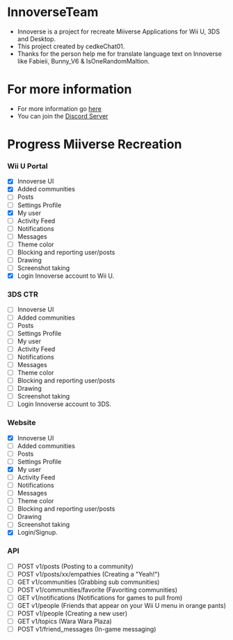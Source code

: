 # InnoverseTeam
- Innoverse is a project for recreate Miiverse Applications for Wii U, 3DS and Desktop.
- This project created by cedkeChat01.
- Thanks for the person help me for translate language text on Innoverse like Fabieii, Bunny_V6 & IsOneRandomMaltion.
  
# For more information
- For more information go [here](https://github.com/InnoverseTeam/Innoverse/blob/main/README.md)
- You can join the [Discord Server](https://discord.gg/xhDZ8Uj7)

# Progress Miiverse Recreation
### Wii U Portal
- [x] Innoverse UI
- [x] Added communities
- [ ] Posts
- [ ] Settings Profile
- [x] My user
- [ ] Activity Feed
- [ ] Notifications
- [ ] Messages
- [ ] Theme color
- [ ] Blocking and reporting user/posts
- [ ] Drawing
- [ ] Screenshot taking
- [x] Login Innoverse account to Wii U.

### 3DS CTR
- [ ] Innoverse UI
- [ ] Added communities
- [ ] Posts
- [ ] Settings Profile
- [ ] My user
- [ ] Activity Feed
- [ ] Notifications
- [ ] Messages
- [ ] Theme color
- [ ] Blocking and reporting user/posts
- [ ] Drawing
- [ ] Screenshot taking
- [ ] Login Innoverse account to 3DS.

### Website 
- [x] Innoverse UI
- [ ] Added communities
- [ ] Posts
- [ ] Settings Profile
- [x] My user
- [ ] Activity Feed
- [ ] Notifications
- [ ] Messages
- [ ] Theme color
- [ ] Blocking and reporting user/posts
- [ ] Drawing
- [ ] Screenshot taking
- [x] Login/Signup.

### API
- [ ] POST v1/posts (Posting to a community)
- [ ] POST v1/posts/xx/empathies (Creating a "Yeah!")
- [ ] GET v1/communities (Grabbing sub communities)
- [ ] POST v1/communities/favorite (Favoriting communities)
- [ ] GET v1/notifications (Notifications for games to pull from)
- [ ] GET v1/people (Friends that appear on your Wii U menu in orange pants)
- [ ] POST v1/people (Creating a new user)
- [ ] GET v1/topics (Wara Wara Plaza)
- [ ] POST v1/friend_messages (In-game messaging)
